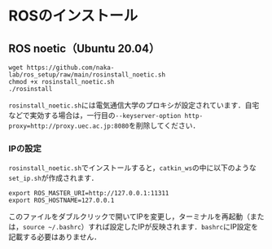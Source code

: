 # ROSのインストール

## ROS noetic（Ubuntu 20.04）
```
wget https://github.com/naka-lab/ros_setup/raw/main/rosinstall_noetic.sh
chmod +x rosinstall_noetic.sh 
./rosinstall
```
`rosinstall_noetic.sh`には電気通信大学のプロキシが設定されています．自宅などで実効する場合は，一行目の`--keyserver-option http-proxy=http://proxy.uec.ac.jp:8080`を削除してください．

### IPの設定
`rosinstall_noetic.sh`でインストールすると，`catkin_ws`の中に以下のような`set_ip.sh`が作成されます．
```
export ROS_MASTER_URI=http://127.0.0.1:11311
export ROS_HOSTNAME=127.0.0.1
```
このファイルをダブルクリックで開いてIPを変更し，ターミナルを再起動（または，`source ~/.bashrc`）すれば設定したIPが反映されます．`bashrc`にIP設定を記載する必要はありません．
